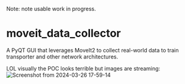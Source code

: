 Note: note usable work in progress.

# moveit_data_collector
A PyQT GUI that leverages MoveIt2 to collect real-world data to train transporter and other network architectures.

LOL visually the POC looks terrible but images are streaming:
![Screenshot from 2024-03-26 17-59-14](https://github.com/peterdavidfagan/moveit2_data_collector/assets/42982057/0d0cbef6-1780-4471-85ce-17951c3d22f0)

